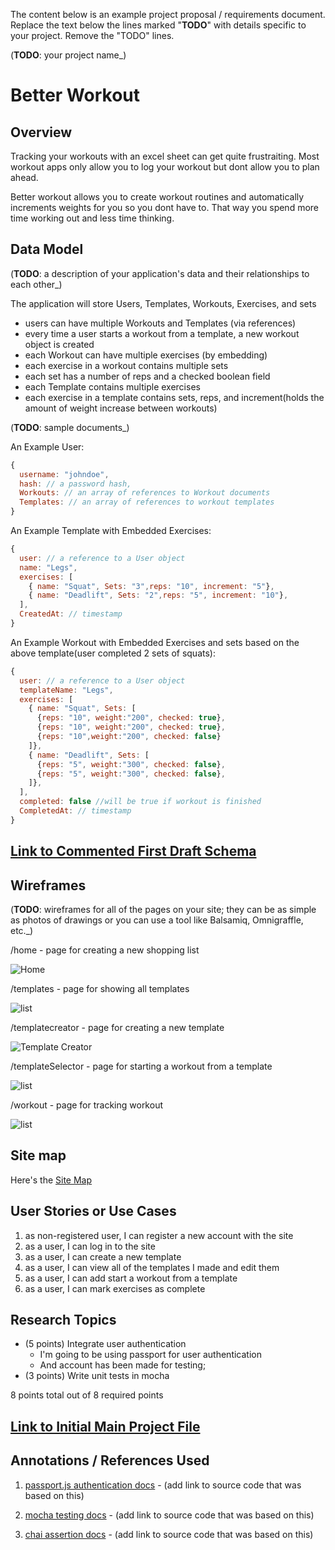The content below is an example project proposal / requirements document. Replace the text below the lines marked "**TODO**" with details specific to your project. Remove the "TODO" lines.

(**TODO**: your project name\_)

# Better Workout

## Overview

Tracking your workouts with an excel sheet can get quite frustraiting. Most workout apps only allow you to log your workout but dont allow you to plan ahead.

Better workout allows you to create workout routines and automatically increments weights for you so you dont have to. That way you spend more time working out and less time thinking.

## Data Model

(**TODO**: a description of your application's data and their relationships to each other\_)

The application will store Users, Templates, Workouts, Exercises, and sets

- users can have multiple Workouts and Templates (via references)
- every time a user starts a workout from a template, a new workout object is created
- each Workout can have multiple exercises (by embedding)
- each exercise in a workout contains multiple sets
- each set has a number of reps and a checked boolean field
- each Template contains multiple exercises
- each exercise in a template contains sets, reps, and increment(holds the amount of weight increase between workouts)

(**TODO**: sample documents\_)

An Example User:

```javascript
{
  username: "johndoe",
  hash: // a password hash,
  Workouts: // an array of references to Workout documents
  Templates: // an array of references to workout templates
}
```

An Example Template with Embedded Exercises:

```javascript
{
  user: // a reference to a User object
  name: "Legs",
  exercises: [
    { name: "Squat", Sets: "3",reps: "10", increment: "5"},
    { name: "Deadlift", Sets: "2",reps: "5", increment: "10"},
  ],
  CreatedAt: // timestamp
}
```

An Example Workout with Embedded Exercises and sets based on the above template(user completed 2 sets of squats):

```javascript
{
  user: // a reference to a User object
  templateName: "Legs",
  exercises: [
    { name: "Squat", Sets: [
      {reps: "10", weight:"200", checked: true},
      {reps: "10", weight:"200", checked: true},
      {reps: "10",weight:"200", checked: false}
    ]},
    { name: "Deadlift", Sets: [
      {reps: "5", weight:"300", checked: false},
      {reps: "5", weight:"300", checked: false},
    ]},
  ],
  completed: false //will be true if workout is finished
  CompletedAt: // timestamp
}
```

## [Link to Commented First Draft Schema](db.js)

## Wireframes

(**TODO**: wireframes for all of the pages on your site; they can be as simple as photos of drawings or you can use a tool like Balsamiq, Omnigraffle, etc.\_)

/home - page for creating a new shopping list

![Home](wireframes/home.png)

/templates - page for showing all templates

![list](wireframes/Templates.png)

/templatecreator - page for creating a new template

![Template Creator](wireframes/TemplateCreator.png)

/templateSelector - page for starting a workout from a template

![list](wireframes/templateSelector.png)

/workout - page for tracking workout

![list](wireframes/Workout.png)

## Site map

Here's the [Site Map](https://embed.creately.com/pc3pb9fYLMP?token=V9uj7kCB8HFmObUv&type=svg)

## User Stories or Use Cases

1. as non-registered user, I can register a new account with the site
2. as a user, I can log in to the site
3. as a user, I can create a new template
4. as a user, I can view all of the templates I made and edit them
5. as a user, I can add start a workout from a template
6. as a user, I can mark exercises as complete

## Research Topics

- (5 points) Integrate user authentication
  - I'm going to be using passport for user authentication
  - And account has been made for testing;
- (3 points) Write unit tests in mocha

8 points total out of 8 required points

## [Link to Initial Main Project File](app.js)

## Annotations / References Used

1. [passport.js authentication docs](http://passportjs.org/docs) - (add link to source code that was based on this)

2. [mocha testing docs](https://mochajs.org/) - (add link to source code that was based on this)

3. [chai assertion docs](https://www.chaijs.com/) - (add link to source code that was based on this)
